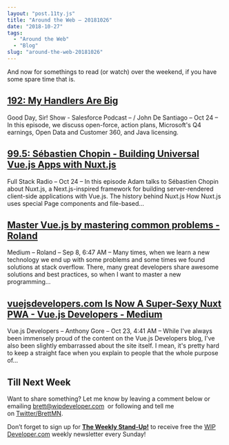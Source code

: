 ```yaml
---
layout: "post.11ty.js"
title: "Around the Web – 20181026"
date: "2018-10-27"
tags: 
  - "Around the Web"
  - "Blog"
slug: "around-the-web-20181026"
---
```


And now for somethings to read (or watch) over the weekend, if you have some spare time that is.

## [192: My Handlers Are Big](https://www.gooddaysirpodcast.com/podcast/2018/10/24/192-my-handlers-are-big)

Good Day, Sir! Show - Salesforce Podcast – / John De Santiago – Oct 24 – In this episode, we discuss open-force, action plans, Microsoft's Q4 earnings, Open Data and Customer 360, and Java licensing.

## [99.5: Sébastien Chopin - Building Universal Vue.js Apps with Nuxt.js](http://www.fullstackradio.com/99-5)

Full Stack Radio – Oct 24 – In this episode Adam talks to Sébastien Chopin about Nuxt.js, a Next.js-inspired framework for building server-rendered client-side applications with Vue.js. The history behind Nuxt.js How Nuxt.js uses special Page components and file-based…

## [Master Vue.js by mastering common problems - Roland](https://medium.com/@Roli_Dori/master-vue-js-by-mastering-common-problems-e2f1c2acd1e7)

Medium – Roland – Sep 8, 6:47 AM – Many times, when we learn a new technology we end up with some problems and some times we found solutions at stack overflow. There, many great developers share awesome solutions and best practices, so when I want to master a new programming…

## [vuejsdevelopers.com Is Now A Super-Sexy Nuxt PWA - Vue.js Developers - Medium](https://medium.com/js-dojo/vuejsdevelopers-com-is-now-a-super-sexy-nuxt-pwa-a3e898dfdcc)

Vue.js Developers – Anthony Gore – Oct 23, 4:41 AM – While I've always been immensely proud of the content on the Vue.js Developers blog, I've also been slightly embarrassed about the site itself. I mean, it's pretty hard to keep a straight face when you explain to people that the whole purpose of…

## Till Next Week

Want to share something? Let me know by leaving a comment below or emailing [brett@wipdeveloper.com](mailto:brett@wipdeveloper.com)  or following and tell me on [Twitter/BrettMN](https://twitter.com/BrettMN).

Don’t forget to sign up for **[The Weekly Stand-Up!](https://wipdeveloper.wpcomstaging.com/newsletter/)** to receive free the [WIP Developer.com](https://wipdeveloper.wpcomstaging.com/) weekly newsletter every Sunday!
